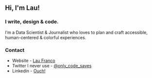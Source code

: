 ## Hi, I'm Lau! 
### I write, design & code.

I‘m a Data Scientist & Journalist who loves to plan and craft accessible, human-centered & colorful experiences. 

### Contact
- Website - [Lau Franco](https://onlycodesaves.wordpress.com/)
- Twitter I never use - [@only_code_saves](https://twitter.com/only_code_saves)
- Linkedin - [Ouch!](https://www.linkedin.com/in/laurianne-franco-de-lima/)
